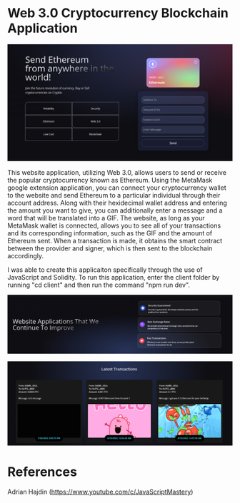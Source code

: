 # Web 3.0 Cryptocurrency Blockchain Application

![My Image](images/web1.PNG)

This website application, utilizing Web 3.0, allows users to send or receive the popular cryptocurrency known as Ethereum. Using the MetaMask google extension application, you can connect your cryptocurrency wallet to the website and send Ethereum to a particular individual through their account address. Along with their hexidecimal wallet address and entering the amount you want to give, you can additionally enter a message and a word that will be translated into a GIF. The website, as long as your MetaMask wallet is connected, allows you to see all of your transactions and its corresponding information, such as the GIF and the amount of Ethereum sent. When a transaction is made, it obtains the smart contract between the provider and signer, which is then sent to the blockchain accordingly.

I was able to create this applicaiton specifically through the use of JavaScript and Solidity. To run this application, enter the client folder by running "cd client" and then run the command "npm run dev".

![My Image](images/web2.PNG)

![My Image](images/web3.PNG)

# References
Adrian Hajdin (https://www.youtube.com/c/JavaScriptMastery)
